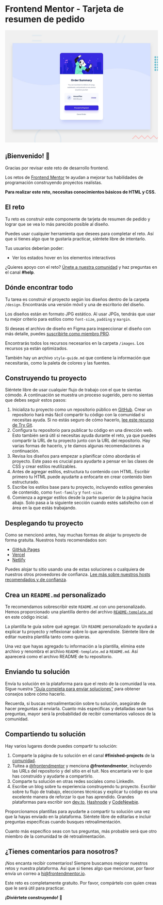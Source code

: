 # Frontend Mentor - Tarjeta de resumen de pedido

![Vista previa del diseño para el reto de la tarjeta de resumen de pedido](preview.jpg)

## ¡Bienvenido! 👋

Gracias por revisar este reto de desarrollo frontend.

Los retos de [Frontend Mentor](https://www.frontendmentor.io) te ayudan a mejorar tus habilidades de programación construyendo proyectos realistas.

**Para realizar este reto, necesitas conocimientos básicos de HTML y CSS.**

## El reto

Tu reto es construir este componente de tarjeta de resumen de pedido y lograr que se vea lo más parecido posible al diseño.

Puedes usar cualquier herramienta que desees para completar el reto. Así que si tienes algo que te gustaría practicar, siéntete libre de intentarlo.

Tus usuarios deberían poder:

- Ver los estados hover en los elementos interactivos

¿Quieres apoyo con el reto? [Únete a nuestra comunidad](https://www.frontendmentor.io/community) y haz preguntas en el canal **#help**.

## Dónde encontrar todo

Tu tarea es construir el proyecto según los diseños dentro de la carpeta `/design`. Encontrarás una versión móvil y una de escritorio del diseño.

Los diseños están en formato JPG estático. Al usar JPGs, tendrás que usar tu mejor criterio para estilos como `font-size`, `padding` y `margin`.

Si deseas el archivo de diseño en Figma para inspeccionar el diseño con más detalle, puedes [suscribirte como miembro PRO](https://www.frontendmentor.io/pro).

Encontrarás todos los recursos necesarios en la carpeta `/images`. Los recursos ya están optimizados.

También hay un archivo `style-guide.md` que contiene la información que necesitarás, como la paleta de colores y las fuentes.

## Construyendo tu proyecto

Siéntete libre de usar cualquier flujo de trabajo con el que te sientas cómodo. A continuación se muestra un proceso sugerido, pero no sientas que debes seguir estos pasos:

1. Inicializa tu proyecto como un repositorio público en [GitHub](https://github.com/). Crear un repositorio hará más fácil compartir tu código con la comunidad si necesitas ayuda. Si no estás seguro de cómo hacerlo, [lee este recurso de Try Git](https://try.github.io/).
2. Configura tu repositorio para publicar tu código en una dirección web. Esto también será útil si necesitas ayuda durante el reto, ya que puedes compartir la URL de tu proyecto junto con la URL del repositorio. Hay varias formas de hacerlo, y te damos algunas recomendaciones a continuación.
3. Revisa los diseños para empezar a planificar cómo abordarás el proyecto. Este paso es crucial para ayudarte a pensar en las clases de CSS y crear estilos reutilizables.
4. Antes de agregar estilos, estructura tu contenido con HTML. Escribir primero tu HTML puede ayudarte a enfocarte en crear contenido bien estructurado.
5. Escribe los estilos base para tu proyecto, incluyendo estilos generales de contenido, como `font-family` y `font-size`.
6. Comienza a agregar estilos desde la parte superior de la página hacia abajo. Solo pasa a la siguiente sección cuando estés satisfecho con el área en la que estás trabajando.

## Desplegando tu proyecto

Como se mencionó antes, hay muchas formas de alojar tu proyecto de forma gratuita. Nuestros hosts recomendados son:

- [GitHub Pages](https://pages.github.com/)
- [Vercel](https://vercel.com/)
- [Netlify](https://www.netlify.com/)

Puedes alojar tu sitio usando una de estas soluciones o cualquiera de nuestros otros proveedores de confianza. [Lee más sobre nuestros hosts recomendados y de confianza](https://medium.com/frontend-mentor/frontend-mentor-trusted-hosting-providers-bf000dfebe).

## Crea un `README.md` personalizado

Te recomendamos sobrescribir este `README.md` con uno personalizado. Hemos proporcionado una plantilla dentro del archivo [`README-template.md`](./README-template.md) en este código inicial.

La plantilla te guía sobre qué agregar. Un `README` personalizado te ayudará a explicar tu proyecto y reflexionar sobre lo que aprendiste. Siéntete libre de editar nuestra plantilla tanto como quieras.

Una vez que hayas agregado tu información a la plantilla, elimina este archivo y renombra el archivo `README-template.md` a `README.md`. Así aparecerá como el archivo README de tu repositorio.

## Enviando tu solución

Envía tu solución en la plataforma para que el resto de la comunidad la vea. Sigue nuestra ["Guía completa para enviar soluciones"](https://medium.com/frontend-mentor/a-complete-guide-to-submitting-solutions-on-frontend-mentor-ac6384162248) para obtener consejos sobre cómo hacerlo.

Recuerda, si buscas retroalimentación sobre tu solución, asegúrate de hacer preguntas al enviarla. Cuanto más específicas y detalladas sean tus preguntas, mayor será la probabilidad de recibir comentarios valiosos de la comunidad.

## Compartiendo tu solución

Hay varios lugares donde puedes compartir tu solución:

1. Comparte la página de tu solución en el canal **#finished-projects** de la [comunidad](https://www.frontendmentor.io/community).
2. Tuitea a [@frontendmentor](https://twitter.com/frontendmentor) y menciona **@frontendmentor**, incluyendo las URLs del repositorio y del sitio en el tuit. Nos encantaría ver lo que has construido y ayudarte a compartirlo.
3. Comparte tu solución en otras redes sociales como LinkedIn.
4. Escribe un blog sobre tu experiencia construyendo tu proyecto. Escribir sobre tu flujo de trabajo, elecciones técnicas y explicar tu código es una excelente manera de reforzar lo que has aprendido. Grandes plataformas para escribir son [dev.to](https://dev.to/), [Hashnode](https://hashnode.com/) y [CodeNewbie](https://community.codenewbie.org/).

Proporcionamos plantillas para ayudarte a compartir tu solución una vez que la hayas enviado en la plataforma. Siéntete libre de editarlas e incluir preguntas específicas cuando busques retroalimentación.

Cuanto más específico seas con tus preguntas, más probable será que otro miembro de la comunidad te dé retroalimentación.

## ¿Tienes comentarios para nosotros?

¡Nos encanta recibir comentarios! Siempre buscamos mejorar nuestros retos y nuestra plataforma. Así que si tienes algo que mencionar, por favor envía un correo a hi@frontendmentor.io.

Este reto es completamente gratuito. Por favor, compártelo con quien creas que le será útil para practicar.

**¡Diviértete construyendo!** 🚀
